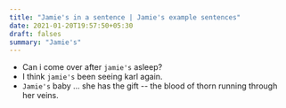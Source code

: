 ```yaml
---
title: "Jamie's in a sentence | Jamie's example sentences"
date: 2021-01-20T19:57:50+05:30
draft: falses
summary: "Jamie's"
---
```

- Can i come over after `jamie's` asleep?
- I think `jamie's` been seeing karl again.
- `Jamie's` baby ... she has the gift -- the blood of thorn running through her veins.
                 
